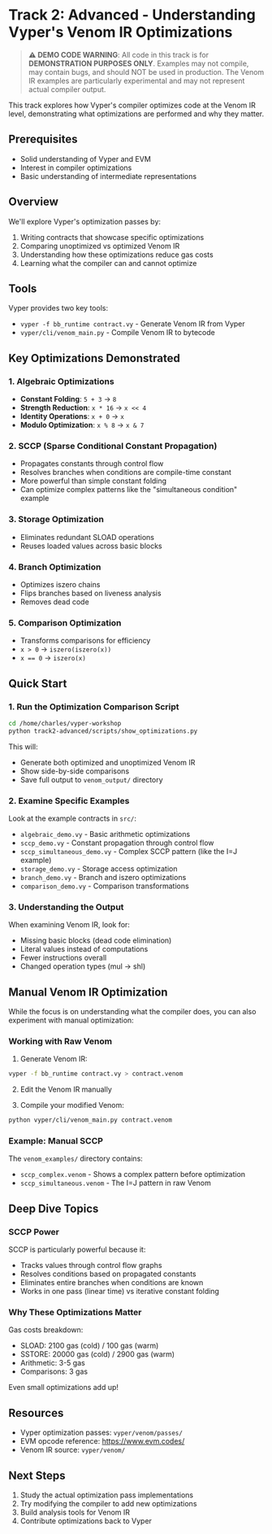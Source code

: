 # Track 2: Advanced - Understanding Vyper's Venom IR Optimizations

> **⚠️ DEMO CODE WARNING**: All code in this track is for **DEMONSTRATION PURPOSES ONLY**. Examples may not compile, may contain bugs, and should NOT be used in production. The Venom IR examples are particularly experimental and may not represent actual compiler output.

This track explores how Vyper's compiler optimizes code at the Venom IR level, demonstrating what optimizations are performed and why they matter.

## Prerequisites

- Solid understanding of Vyper and EVM
- Interest in compiler optimizations
- Basic understanding of intermediate representations

## Overview

We'll explore Vyper's optimization passes by:
1. Writing contracts that showcase specific optimizations
2. Comparing unoptimized vs optimized Venom IR
3. Understanding how these optimizations reduce gas costs
4. Learning what the compiler can and cannot optimize

## Tools

Vyper provides two key tools:
- `vyper -f bb_runtime contract.vy` - Generate Venom IR from Vyper
- `vyper/cli/venom_main.py` - Compile Venom IR to bytecode

## Key Optimizations Demonstrated

### 1. Algebraic Optimizations
- **Constant Folding**: `5 + 3` → `8`
- **Strength Reduction**: `x * 16` → `x << 4`
- **Identity Operations**: `x + 0` → `x`
- **Modulo Optimization**: `x % 8` → `x & 7`

### 2. SCCP (Sparse Conditional Constant Propagation)
- Propagates constants through control flow
- Resolves branches when conditions are compile-time constant
- More powerful than simple constant folding
- Can optimize complex patterns like the "simultaneous condition" example

### 3. Storage Optimization
- Eliminates redundant SLOAD operations
- Reuses loaded values across basic blocks

### 4. Branch Optimization
- Optimizes iszero chains
- Flips branches based on liveness analysis
- Removes dead code

### 5. Comparison Optimization
- Transforms comparisons for efficiency
- `x > 0` → `iszero(iszero(x))`
- `x == 0` → `iszero(x)`

## Quick Start

### 1. Run the Optimization Comparison Script

```bash
cd /home/charles/vyper-workshop
python track2-advanced/scripts/show_optimizations.py
```

This will:
- Generate both optimized and unoptimized Venom IR
- Show side-by-side comparisons
- Save full output to `venom_output/` directory

### 2. Examine Specific Examples

Look at the example contracts in `src/`:
- `algebraic_demo.vy` - Basic arithmetic optimizations
- `sccp_demo.vy` - Constant propagation through control flow
- `sccp_simultaneous_demo.vy` - Complex SCCP pattern (like the I=J example)
- `storage_demo.vy` - Storage access optimization
- `branch_demo.vy` - Branch and iszero optimizations
- `comparison_demo.vy` - Comparison transformations

### 3. Understanding the Output

When examining Venom IR, look for:
- Missing basic blocks (dead code elimination)
- Literal values instead of computations
- Fewer instructions overall
- Changed operation types (mul → shl)

## Manual Venom IR Optimization

While the focus is on understanding what the compiler does, you can also experiment with manual optimization:

### Working with Raw Venom

1. Generate Venom IR:
```bash
vyper -f bb_runtime contract.vy > contract.venom
```

2. Edit the Venom IR manually

3. Compile your modified Venom:
```bash
python vyper/cli/venom_main.py contract.venom
```

### Example: Manual SCCP

The `venom_examples/` directory contains:
- `sccp_complex.venom` - Shows a complex pattern before optimization
- `sccp_simultaneous.venom` - The I=J pattern in raw Venom

## Deep Dive Topics

### SCCP Power

SCCP is particularly powerful because it:
- Tracks values through control flow graphs
- Resolves conditions based on propagated constants
- Eliminates entire branches when conditions are known
- Works in one pass (linear time) vs iterative constant folding

### Why These Optimizations Matter

Gas costs breakdown:
- SLOAD: 2100 gas (cold) / 100 gas (warm)
- SSTORE: 20000 gas (cold) / 2900 gas (warm)
- Arithmetic: 3-5 gas
- Comparisons: 3 gas

Even small optimizations add up!

## Resources

- Vyper optimization passes: `vyper/venom/passes/`
- EVM opcode reference: https://www.evm.codes/
- Venom IR source: `vyper/venom/`

## Next Steps

1. Study the actual optimization pass implementations
2. Try modifying the compiler to add new optimizations
3. Build analysis tools for Venom IR
4. Contribute optimizations back to Vyper
